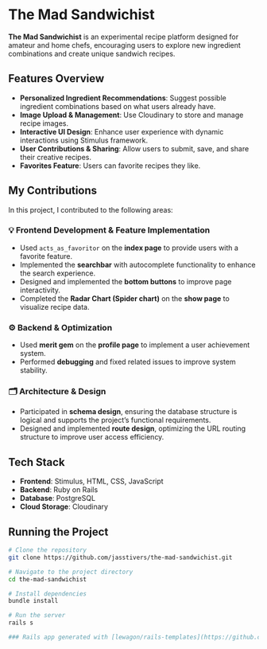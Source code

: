 # The Mad Sandwichist  

**The Mad Sandwichist** is an experimental recipe platform designed for amateur and home chefs, encouraging users to explore new ingredient combinations and create unique sandwich recipes.  

## Features Overview  

- **Personalized Ingredient Recommendations**: Suggest possible ingredient combinations based on what users already have.  
- **Image Upload & Management**: Use Cloudinary to store and manage recipe images.  
- **Interactive UI Design**: Enhance user experience with dynamic interactions using Stimulus framework.  
- **User Contributions & Sharing**: Allow users to submit, save, and share their creative recipes.  
- **Favorites Feature**: Users can favorite recipes they like.  

## My Contributions  

In this project, I contributed to the following areas:  

### 💡 **Frontend Development & Feature Implementation**  

- Used `acts_as_favoritor` on the **index page** to provide users with a favorite feature.  
- Implemented the **searchbar** with autocomplete functionality to enhance the search experience.  
- Designed and implemented the **bottom buttons** to improve page interactivity.  
- Completed the **Radar Chart (Spider chart)** on the **show page** to visualize recipe data.  

### ⚙️ **Backend & Optimization**  

- Used **merit gem** on the **profile page** to implement a user achievement system.  
- Performed **debugging** and fixed related issues to improve system stability.  

### 🗂 **Architecture & Design**  

- Participated in **schema design**, ensuring the database structure is logical and supports the project’s functional requirements.  
- Designed and implemented **route design**, optimizing the URL routing structure to improve user access efficiency.  

## Tech Stack  

- **Frontend**: Stimulus, HTML, CSS, JavaScript  
- **Backend**: Ruby on Rails  
- **Database**: PostgreSQL  
- **Cloud Storage**: Cloudinary  

## Running the Project  

```sh
# Clone the repository
git clone https://github.com/jasstivers/the-mad-sandwichist.git  

# Navigate to the project directory
cd the-mad-sandwichist  

# Install dependencies
bundle install  

# Run the server
rails s  

### Rails app generated with [lewagon/rails-templates](https://github.com/lewagon/rails-templates), created by the [Le Wagon coding bootcamp](https://www.lewagon.com) team.
